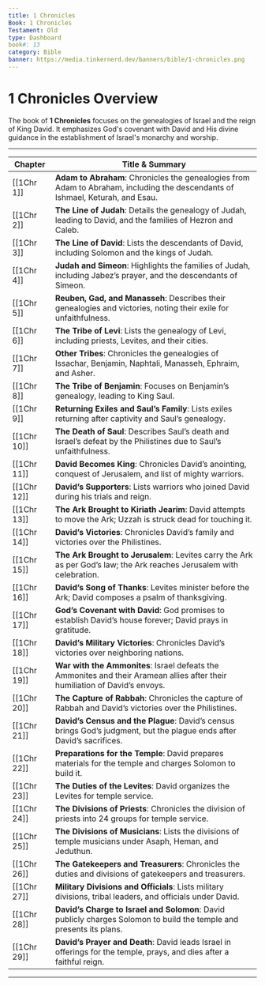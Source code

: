 ```yaml
---
title: 1 Chronicles
Book: 1 Chronicles
Testament: Old
type: Dashboard
book#: 13
category: Bible
banner: https://media.tinkernerd.dev/banners/bible/1-chronicles.png
---
```


# 1 Chronicles Overview

The book of **1 Chronicles** focuses on the genealogies of Israel and the reign of King David. It emphasizes God's covenant with David and His divine guidance in the establishment of Israel's monarchy and worship.

---

| Chapter | Title & Summary |
|---------|-----------------|
| [[1Chr 1]] | **Adam to Abraham**: Chronicles the genealogies from Adam to Abraham, including the descendants of Ishmael, Keturah, and Esau. |
| [[1Chr 2]] | **The Line of Judah**: Details the genealogy of Judah, leading to David, and the families of Hezron and Caleb. |
| [[1Chr 3]] | **The Line of David**: Lists the descendants of David, including Solomon and the kings of Judah. |
| [[1Chr 4]] | **Judah and Simeon**: Highlights the families of Judah, including Jabez’s prayer, and the descendants of Simeon. |
| [[1Chr 5]] | **Reuben, Gad, and Manasseh**: Describes their genealogies and victories, noting their exile for unfaithfulness. |
| [[1Chr 6]] | **The Tribe of Levi**: Lists the genealogy of Levi, including priests, Levites, and their cities. |
| [[1Chr 7]] | **Other Tribes**: Chronicles the genealogies of Issachar, Benjamin, Naphtali, Manasseh, Ephraim, and Asher. |
| [[1Chr 8]] | **The Tribe of Benjamin**: Focuses on Benjamin’s genealogy, leading to King Saul. |
| [[1Chr 9]] | **Returning Exiles and Saul’s Family**: Lists exiles returning after captivity and Saul’s genealogy. |
| [[1Chr 10]] | **The Death of Saul**: Describes Saul’s death and Israel’s defeat by the Philistines due to Saul’s unfaithfulness. |
| [[1Chr 11]] | **David Becomes King**: Chronicles David’s anointing, conquest of Jerusalem, and list of mighty warriors. |
| [[1Chr 12]] | **David’s Supporters**: Lists warriors who joined David during his trials and reign. |
| [[1Chr 13]] | **The Ark Brought to Kiriath Jearim**: David attempts to move the Ark; Uzzah is struck dead for touching it. |
| [[1Chr 14]] | **David’s Victories**: Chronicles David’s family and victories over the Philistines. |
| [[1Chr 15]] | **The Ark Brought to Jerusalem**: Levites carry the Ark as per God’s law; the Ark reaches Jerusalem with celebration. |
| [[1Chr 16]] | **David’s Song of Thanks**: Levites minister before the Ark; David composes a psalm of thanksgiving. |
| [[1Chr 17]] | **God’s Covenant with David**: God promises to establish David’s house forever; David prays in gratitude. |
| [[1Chr 18]] | **David’s Military Victories**: Chronicles David’s victories over neighboring nations. |
| [[1Chr 19]] | **War with the Ammonites**: Israel defeats the Ammonites and their Aramean allies after their humiliation of David’s envoys. |
| [[1Chr 20]] | **The Capture of Rabbah**: Chronicles the capture of Rabbah and David’s victories over the Philistines. |
| [[1Chr 21]] | **David’s Census and the Plague**: David’s census brings God’s judgment, but the plague ends after David’s sacrifices. |
| [[1Chr 22]] | **Preparations for the Temple**: David prepares materials for the temple and charges Solomon to build it. |
| [[1Chr 23]] | **The Duties of the Levites**: David organizes the Levites for temple service. |
| [[1Chr 24]] | **The Divisions of Priests**: Chronicles the division of priests into 24 groups for temple service. |
| [[1Chr 25]] | **The Divisions of Musicians**: Lists the divisions of temple musicians under Asaph, Heman, and Jeduthun. |
| [[1Chr 26]] | **The Gatekeepers and Treasurers**: Chronicles the duties and divisions of gatekeepers and treasurers. |
| [[1Chr 27]] | **Military Divisions and Officials**: Lists military divisions, tribal leaders, and officials under David. |
| [[1Chr 28]] | **David’s Charge to Israel and Solomon**: David publicly charges Solomon to build the temple and presents its plans. |
| [[1Chr 29]] | **David’s Prayer and Death**: David leads Israel in offerings for the temple, prays, and dies after a faithful reign. |

---
